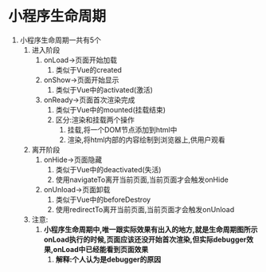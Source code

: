 # 小程序生命周期

1. 小程序生命周期一共有5个
   1. 进入阶段
      1. onLoad->页面开始加载
         1. 类似于Vue的created
      2. onShow->页面开始显示
         1. 类似于Vue中的activated(激活)
      3. onReady->页面首次渲染完成
         1. 类似于Vue中的mounted(挂载结束)
         2. 区分:渲染和挂载两个操作
            1. 挂载,将一个DOM节点添加到html中
            2. 渲染,将html内部的内容绘制到浏览器上,供用户观看
   2. 离开阶段
      1. onHide->页面隐藏
         1. 类似于Vue中的deactivated(失活)
         2. 使用navigateTo离开当前页面,当前页面才会触发onHide
      2. onUnload->页面卸载
         1. 类似于Vue中的beforeDestroy
         2. 使用redirectTo离开当前页面,当前页面才会触发onUnload
   3. 注意:
      1. **小程序生命周期中,唯一跟实际效果有出入的地方,就是生命周期图所示onLoad执行的时候,页面应该还没开始首次渲染,但实际debugger效果,onLoad中已经能看到页面效果**
         1. **解释:个人认为是debugger的原因**
